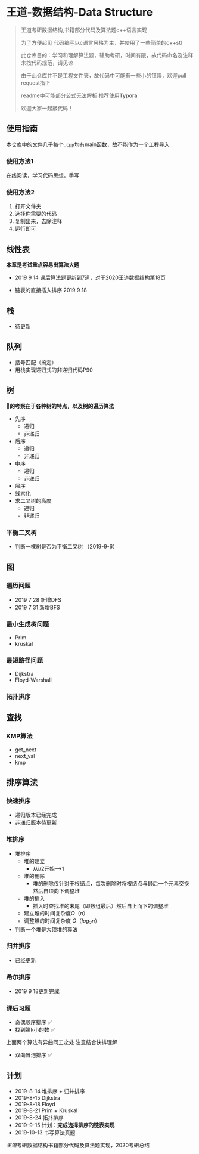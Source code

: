 # 王道-数据结构-Data Structure

> 王道考研数据结构,书籍部分代码及算法题c++语言实现
>
> 为了方便起见 代码编写以c语言风格为主，并使用了一些简单的c++stl
>
> 此仓库目的：学习和理解算法题，辅助考研，时间有限，故代码命名及注释未按代码规范，请见谅
>
> 由于此仓库并不是工程文件夹，故代码中可能有一些小的错误，欢迎pull request指正
>
> readme中可能部分公式无法解析 推荐使用**Typora**
>
> 欢迎大家一起敲代码！

## 使用指南

本仓库中的文件几乎每个`.cpp`均有main函数，故不能作为一个工程导入

### 使用方法1

在线阅读，学习代码思想，手写

### 使用方法2

1. 打开文件夹
2. 选择你需要的代码 
3. 复制出来，去除注释
4. 运行即可



## 线性表

**本章是考试重点容易出算法大题**

- 2019 9 14 课后算法题更新到7道，对于2020王道数据结构第18页

- 链表的直接插入排序 2019 9 18

## 栈

- 待更新

## 队列

- 括号匹配（搞定）
- 用栈实现递归式的非递归代码P90

## 树

**🌲的考察在于各种树的特点，以及树的遍历算法**

- 先序 
  - 递归
  - 非递归
- 后序
  - 递归
  - 非递归
- 中序
  - 递归
  - 非递归
- 层序
- 线索化
- 求二叉树的高度
  - 递归
  - 非递归

### 平衡二叉树 

- 判断一棵树是否为平衡二叉树 （2019-9-6）

## 图

### 遍历问题

- 2019 7 28 新增DFS
- 2019 7 31 新增BFS

### 最小生成树问题

- Prim
- kruskal

### 最短路径问题

- Dijkstra
- Floyd-Warshall

### 拓扑排序



## 查找

### KMP算法

- get_next
- next_val
- kmp



## 排序算法

### 快速排序

- 递归版本已经完成
- 非递归版本待更新

### 堆排序

- 堆排序
  - 堆的建立
    - 从i/2开始—>1
  - 堆的删除
    - 堆的删除仅针对于根结点，每次删除时将根结点与最后一个元素交换然后自顶向下调整堆
  - 堆的插入
    - 插入时查找堆的末尾（即数组最后）然后自上而下的调整堆
  - 建立堆的时间复杂度$O（n）$
  - 调整堆的时间复杂度 $O（log_2n）$
- 判断一个堆是大顶堆的算法

### 归并排序

- 已经更新

### 希尔排序

- 2019 9 18更新完成



### 课后习题

- 奇偶顺序排序 ✅
- 找到第k小的数 ✅

上面两个算法有异曲同工之处 注意结合快排理解



- 双向冒泡排序 ✅

## 计划

- 2019-8-14 堆排序 + 归并排序
- 2019-8-15 Dijkstra
- 2019-8-18 Floyd
- 2019-8-21 Prim + Kruskal
- 2019-8-24 拓扑排序
- 2019-9-15 计划：**完成选择排序的链表实现**
- 2019-10-13 书写算法真题

*王道*考研数据结构书籍部分代码及算法题实现，2020考研总结

